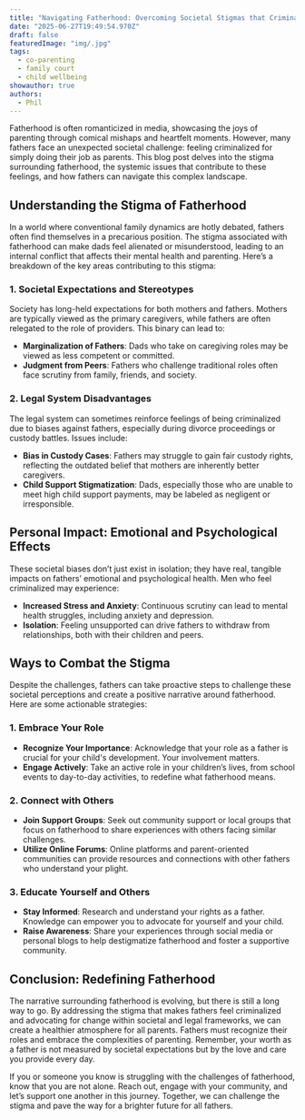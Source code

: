 ```yaml
---
title: "Navigating Fatherhood: Overcoming Societal Stigmas that Criminalize Dads"
date: "2025-06-27T19:49:54.970Z"
draft: false
featuredImage: "img/.jpg"
tags:
  - co-parenting
  - family court
  - child wellbeing
showauthor: true
authors:
  - Phil
---
```




Fatherhood is often romanticized in media, showcasing the joys of parenting through comical mishaps and heartfelt moments. However, many fathers face an unexpected societal challenge: feeling criminalized for simply doing their job as parents. This blog post delves into the stigma surrounding fatherhood, the systemic issues that contribute to these feelings, and how fathers can navigate this complex landscape. 

## Understanding the Stigma of Fatherhood

In a world where conventional family dynamics are hotly debated, fathers often find themselves in a precarious position. The stigma associated with fatherhood can make dads feel alienated or misunderstood, leading to an internal conflict that affects their mental health and parenting. Here’s a breakdown of the key areas contributing to this stigma:

### 1. Societal Expectations and Stereotypes

Society has long-held expectations for both mothers and fathers. Mothers are typically viewed as the primary caregivers, while fathers are often relegated to the role of providers. This binary can lead to:
- **Marginalization of Fathers**: Dads who take on caregiving roles may be viewed as less competent or committed.
- **Judgment from Peers**: Fathers who challenge traditional roles often face scrutiny from family, friends, and society.

### 2. Legal System Disadvantages

The legal system can sometimes reinforce feelings of being criminalized due to biases against fathers, especially during divorce proceedings or custody battles. Issues include:
- **Bias in Custody Cases**: Fathers may struggle to gain fair custody rights, reflecting the outdated belief that mothers are inherently better caregivers.
- **Child Support Stigmatization**: Dads, especially those who are unable to meet high child support payments, may be labeled as negligent or irresponsible.

## Personal Impact: Emotional and Psychological Effects

These societal biases don’t just exist in isolation; they have real, tangible impacts on fathers’ emotional and psychological health. Men who feel criminalized may experience:
- **Increased Stress and Anxiety**: Continuous scrutiny can lead to mental health struggles, including anxiety and depression.
- **Isolation**: Feeling unsupported can drive fathers to withdraw from relationships, both with their children and peers.

## Ways to Combat the Stigma

Despite the challenges, fathers can take proactive steps to challenge these societal perceptions and create a positive narrative around fatherhood. Here are some actionable strategies:

### 1. Embrace Your Role

- **Recognize Your Importance**: Acknowledge that your role as a father is crucial for your child's development. Your involvement matters.
- **Engage Actively**: Take an active role in your children’s lives, from school events to day-to-day activities, to redefine what fatherhood means.

### 2. Connect with Others

- **Join Support Groups**: Seek out community support or local groups that focus on fatherhood to share experiences with others facing similar challenges.
- **Utilize Online Forums**: Online platforms and parent-oriented communities can provide resources and connections with other fathers who understand your plight.

### 3. Educate Yourself and Others

- **Stay Informed**: Research and understand your rights as a father. Knowledge can empower you to advocate for yourself and your child.
- **Raise Awareness**: Share your experiences through social media or personal blogs to help destigmatize fatherhood and foster a supportive community.

## Conclusion: Redefining Fatherhood

The narrative surrounding fatherhood is evolving, but there is still a long way to go. By addressing the stigma that makes fathers feel criminalized and advocating for change within societal and legal frameworks, we can create a healthier atmosphere for all parents. Fathers must recognize their roles and embrace the complexities of parenting. Remember, your worth as a father is not measured by societal expectations but by the love and care you provide every day. 

If you or someone you know is struggling with the challenges of fatherhood, know that you are not alone. Reach out, engage with your community, and let’s support one another in this journey. Together, we can challenge the stigma and pave the way for a brighter future for all fathers.


